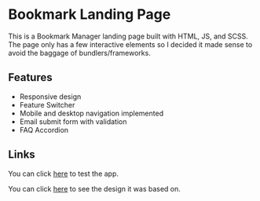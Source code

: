 # Bookmark Landing Page

This is a Bookmark Manager landing page built with HTML, JS, and SCSS. The page only has a few interactive elements so I decided it made sense to avoid the baggage of bundlers/frameworks.

## Features

- Responsive design
- Feature Switcher
- Mobile and desktop navigation implemented
- Email submit form with validation
- FAQ Accordion

## Links

You can click [here](https://abojo-bookmark.netlify.app/) to test the app.

You can click [here](https://www.frontendmentor.io/challenges/bookmark-landing-page-5d0b588a9edda32581d29158) to see the design it was based on.
